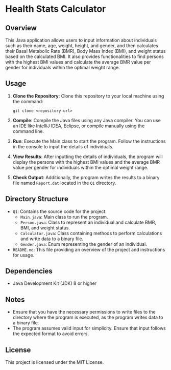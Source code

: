 # Health Stats Calculator

## Overview
This Java application allows users to input information about individuals such as their name, age, weight, height, and gender, and then calculates their Basal Metabolic Rate (BMR), Body Mass Index (BMI), and weight status based on the calculated BMI. It also provides functionalities to find persons with the highest BMI values and calculate the average BMR value per gender for individuals within the optimal weight range.

## Usage
1. **Clone the Repository**: Clone this repository to your local machine using the command:
    ```
    git clone <repository-url>
    ```

2. **Compile**: Compile the Java files using any Java compiler. You can use an IDE like IntelliJ IDEA, Eclipse, or compile manually using the command line.

3. **Run**: Execute the Main class to start the program. Follow the instructions in the console to input the details of individuals.

4. **View Results**: After inputting the details of individuals, the program will display the persons with the highest BMI values and the average BMR value per gender for individuals within the optimal weight range.

5. **Check Output**: Additionally, the program writes the results to a binary file named `Report.dat` located in the `Q1` directory.

## Directory Structure
- `Q1`: Contains the source code for the project.
  - `Main.java`: Main class to run the program.
  - `Person.java`: Class to represent an individual and calculate BMR, BMI, and weight status.
  - `Calculator.java`: Class containing methods to perform calculations and write data to a binary file.
  - `Gender.java`: Enum representing the gender of an individual.
- `README.md`: This file providing an overview of the project and instructions for usage.

## Dependencies
- Java Development Kit (JDK) 8 or higher

## Notes
- Ensure that you have the necessary permissions to write files to the directory where the program is executed, as the program writes data to a binary file.
- The program assumes valid input for simplicity. Ensure that input follows the expected format to avoid errors.

## License
This project is licensed under the MIT License.
